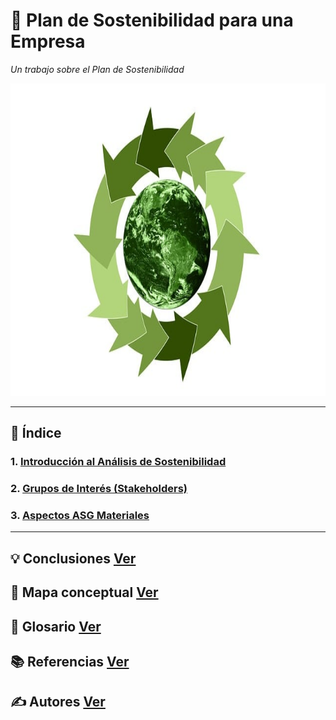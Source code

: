 # 📔 Plan de Sostenibilidad para una Empresa

_Un trabajo sobre el Plan de Sostenibilidad_

<img src="img/plan_sostenibilidad.jpg" alt="plan_sost" width="1200" height="500">

---

## 📑 Índice

### 1. [Introducción al Análisis de Sostenibilidad](introduccion.md)
### 2. [Grupos de Interés (Stakeholders)](stakeholders.md)
### 3. [Aspectos ASG Materiales](aspectos.md)

---

## 💡 Conclusiones [Ver](conclusiones.md)

## 🧷 Mapa conceptual [Ver](mapa_conceptual.md)

## 📖 Glosario [Ver](glosario.md)

## 📚 Referencias [Ver](referencias.md)

## ✍️ Autores [Ver](autores.md)
